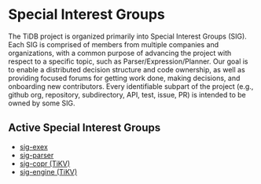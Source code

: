 # Special Interest Groups

The TiDB project is organized primarily into Special Interest Groups
(SIG). Each SIG is comprised of members from multiple companies and
organizations, with a common purpose of advancing the project with respect to a
specific topic, such as Parser/Expression/Planner. Our goal is to enable a
distributed decision structure and code ownership, as well as providing focused
forums for getting work done, making decisions, and onboarding new
contributors. Every identifiable subpart of the project (e.g., github org,
repository, subdirectory, API, test, issue, PR) is intended to be owned by some
SIG.

## Active Special Interest Groups

* [sig-exex](./sig-exex)
* [sig-parser](./sig-parser)
* [sig-copr (TiKV)](https://github.com/tikv/community/tree/master/sig/coprocessor)
* [sig-engine (TiKV)](https://github.com/tikv/community/tree/master/sig/engine)
